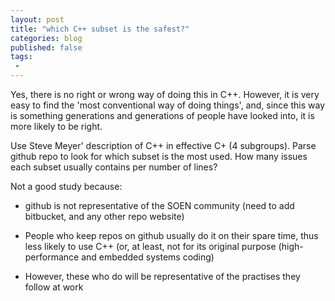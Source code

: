 ```yaml
---
layout: post
title: "which C++ subset is the safest?"
categories: blog
published: false
tags:
 -
---
```


Yes, there is no right or wrong way of doing this in C++. However, it is very easy to find the 'most conventional way of doing things', and, since this way is something generations and generations of people have looked into, it is more likely to be right.

Use Steve Meyer' description of C++ in effective C+ (4 subgroups).
Parse github repo to look for which subset is the most used. How many issues each subset usually contains per number of lines?

Not a good study because:

- github is not representative of the SOEN community (need to add bitbucket, and any other repo website)

- People who keep repos on github usually do it on their spare time, thus less likely to use C++ (or, at least, not for its original purpose (high-performance and embedded systems coding)

- However, these who do will be representative of the practises they follow at work